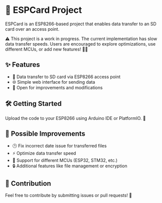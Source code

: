 # 🚀 ESPCard Project

ESPCard is an ESP8266-based project that enables data transfer to an SD card over an access point.

⚠️ This project is a work in progress. The current implementation has slow data transfer speeds. Users are encouraged to explore optimizations, use different MCUs, or add new features! 🔧💡

## ✨ Features

- 📂 Data transfer to SD card via ESP8266 access point
- 🌐 Simple web interface for sending data
- 🔄 Open for improvements and modifications

## 🛠️ Getting Started

Upload the code to your ESP8266 using Arduino IDE or PlatformIO. 🚀

## 🚀 Possible Improvements

- 🕒 Fix incorrect date issue for transferred files
- ⚡ Optimize data transfer speed
- 🔄 Support for different MCUs (ESP32, STM32, etc.)
- 🔒 Additional features like file management or encryption

## 🤝 Contribution

Feel free to contribute by submitting issues or pull requests! 🎉
